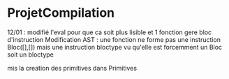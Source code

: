 # ProjetCompilation

12/01 : modifié l'eval pour que ca soit plus lisible et 1 fonction gere bloc d'instruction
Modification AST : une fonction ne forme pas une instruction Bloc([],[]) mais une instruction bloctype
vu qu'elle est forcemment un Bloc soit un bloctype

mis la creation des primitives dans Primitives